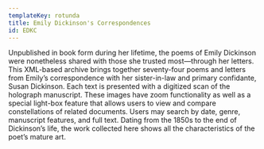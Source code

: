 ```yaml
---
templateKey: rotunda
title: Emily Dickinson's Correspondences
id: EDKC
---
```

Unpublished in book form during her lifetime, the poems of Emily Dickinson were nonetheless shared with those she trusted most—through her letters. This XML-based archive brings together seventy-four poems and letters from Emily’s correspondence with her sister-in-law and primary confidante, Susan Dickinson. Each text is presented with a digitized scan of the holograph manuscript. These images have zoom functionality as well as a special light-box feature that allows users to view and compare constellations of related documents. Users may search by date, genre, manuscript features, and full text. Dating from the 1850s to the end of Dickinson’s life, the work collected here shows all the characteristics of the poet’s mature art.